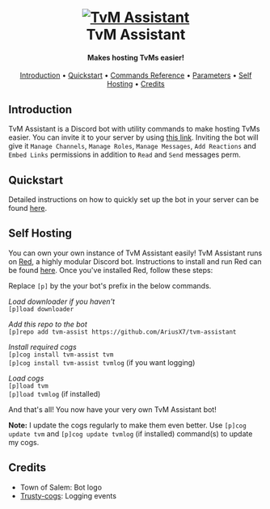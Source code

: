 <h1 align="center">
  <br>
  <a href="https://ariusx7.github.io/tvm-assistant/">
  <img src="https://i.imgur.com/v9WAfJi.jpg" alt="TvM Assistant">
  <br>
  </a>
  TvM Assistant
  <br>
</h1>

<h4 align="center">Makes hosting TvMs easier!</h4>

<p align="center">
  <a href="introduction">Introduction</a>
  •
  <a href="quickstart">Quickstart</a>
  •
  <a href="commands-reference">Commands Reference</a>
  •
  <a href="parameters">Parameters</a>
  •
  <a href="#self-hosting">Self Hosting</a>
  •
  <a href="#credits">Credits</a>
</p>

## Introduction

TvM Assistant is a Discord bot with utility commands to make hosting TvMs easier. You can invite it to your server by using [this link](https://discordapp.com/api/oauth2/authorize?client_id=680383600725590020&permissions=268494928&scope=bot). Inviting the bot will give it `Manage Channels`, `Manage Roles`, `Manage Messages`, `Add Reactions` and `Embed Links` permissions in addition to `Read` and `Send` messages perm.

## Quickstart

Detailed instructions on how to quickly set up the bot in your server can be found [here](quickstart).

## Self Hosting

You can own your own instance of TvM Assistant easily! TvM Assistant runs on [Red](https://github.com/Cog-Creators/Red-DiscordBot), a highly modular Discord bot. Instructions to install and run Red can be found [here](https://github.com/Cog-Creators/Red-DiscordBot#installation). Once you've installed Red, follow these steps:

Replace `[p]` by the your bot's prefix in the below commands.

*Load downloader if you haven't*  
`[p]load downloader`

*Add this repo to the bot*  
`[p]repo add tvm-assist https://github.com/AriusX7/tvm-assistant`

*Install required cogs*  
`[p]cog install tvm-assist tvm`  
`[p]cog install tvm-assist tvmlog` (if you want logging)

*Load cogs*  
`[p]load tvm`  
`[p]load tvmlog` (if installed)  

And that's all! You now have your very own TvM Assistant bot!

**Note:** I update the cogs regularly to make them even better. Use `[p]cog update tvm` and `[p]cog update tvmlog` (if installed) command(s) to update my cogs.

## Credits

- Town of Salem: Bot logo
- [Trusty-cogs](https://github.com/TrustyJAID/Trusty-cogs): Logging events
